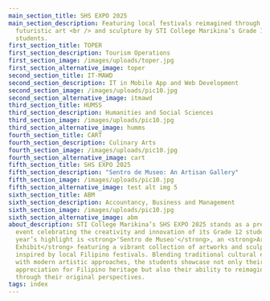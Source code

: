 ```yaml
---
main_section_title: SHS EXPO 2025
main_section_description: Featuring local festivals reimagined through
  futuristic art <br /> and sculpture by STI College Marikina’s Grade 12
  students.
first_section_title: TOPER
first_section_description: Tourism Operations
first_section_image: /images/uploads/toper.jpg
first_section_alternative_image: toper
second_section_title: IT-MAWD
second_section_description: IT in Mobile App and Web Development
second_section_image: /images/uploads/pic10.jpg
second_section_alternative_image: itmawd
third_section_title: HUMSS
third_section_description: Humanities and Social Sciences
third_section_image: /images/uploads/pic10.jpg
third_section_alternative_image: humms
fourth_section_title: CART
fourth_section_description: Culinary Arts
fourth_section_image: /images/uploads/pic10.jpg
fourth_section_alternative_image: cart
fifth_section_title: SHS EXPO 2025
fifth_section_description: "Sentro de Museo: An Artisan Gallery"
fifth_section_image: /images/uploads/pic10.jpg
fifth_section_alternative_image: test alt img 5
sixth_section_title: ABM
sixth_section_description: Accountancy, Business and Management
sixth_section_image: /images/uploads/pic10.jpg
sixth_section_alternative_image: abm
about_description: STI College Marikina’s SHS EXPO 2025 stands as a premier
  event celebrating the creativity and innovation of its Grade 12 students. This
  year’s highlight is <strong>'Sentro de Museo'</strong>, an <strong>Art
  Exhibit</strong> featuring a vibrant collection of artworks and sculptures
  inspired by local Filipino festivals. Blending traditional cultural elements
  with modern artistic approaches, the students showcase not only their deep
  appreciation for Filipino heritage but also their ability to reimagine it
  through their original perspectives.
tags: index
---
```

